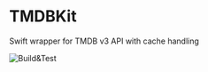 # TMDBKit
Swift wrapper for TMDB v3 API with cache handling

![Build&Test](https://github.com/pahnev/TMDBKit/workflows/Build&Test/badge.svg?branch=master)
